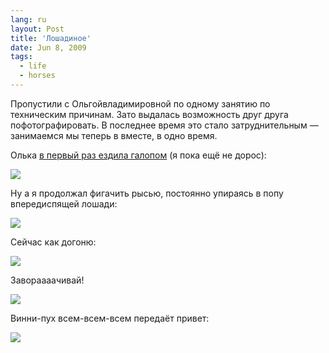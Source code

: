 ```yaml
---
lang: ru
layout: Post
title: 'Лошадиное'
date: Jun 8, 2009
tags:
  - life
  - horses
---
```


Пропустили с Ольгойвладимировной по одному занятию по техническим причинам. Зато выдалась возможность друг друга пофотографировать. В последнее время это стало затруднительным — занимаемся мы теперь в вместе, в одно время.

Олька [в первый раз ездила галопом](http://airve.livejournal.com/536858.html "Ольгавладимирона — про галоп") (я пока ещё не дорос):

![](/images/blog/2009-05-30-5D-4735-Artem-Sapegin.jpg)

<!--more-->

Ну а я продолжал фигачить рысью, постоянно упираясь в попу впередиспящей лошади:

![](2009-06-06-5D-5246-Olga-Flegontova)

Сейчас как догоню:

![](/images/blog/2009-06-06-5D-5220-Olga-Flegontova.jpg)

Завораааачивай!

![](/images/blog/2009-06-06-5D-5356-Olga-Flegontova.jpg)

Винни-пух всем-всем-всем передаёт привет:

![](/images/blog/2009-06-06-5D-5410-Olga-Flegontova.jpg)
